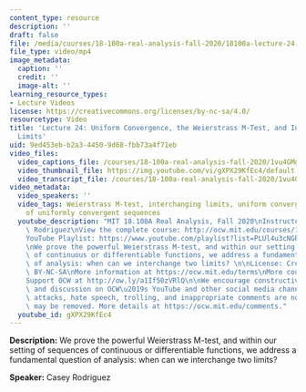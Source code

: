 ```yaml
---
content_type: resource
description: ''
draft: false
file: /media/courses/18-100a-real-analysis-fall-2020/18100a-lecture-24-multicam_360p_16_9.mp4
file_type: video/mp4
image_metadata:
  caption: ''
  credit: ''
  image-alt: ''
learning_resource_types:
- Lecture Videos
license: https://creativecommons.org/licenses/by-nc-sa/4.0/
resourcetype: Video
title: 'Lecture 24: Uniform Convergence, the Weierstrass M-Test, and Interchanging
  Limits'
uid: 9ed453eb-b2a3-4450-9d68-fbb73a4f71eb
video_files:
  video_captions_file: /courses/18-100a-real-analysis-fall-2020/1vu4GMg5v7TRTz-K943dU10R7KZuWqwZN_transcript.webvtt
  video_thumbnail_file: https://img.youtube.com/vi/gXPX29KfEc4/default.jpg
  video_transcript_file: /courses/18-100a-real-analysis-fall-2020/1vu4GMg5v7TRTz-K943dU10R7KZuWqwZN_transcript.pdf
video_metadata:
  video_speakers: ''
  video_tags: Weierstrass M-test, interchanging limits, uniform convergence, limits
    of uniformly convergent sequences
  youtube_description: "MIT 18.100A Real Analysis, Fall 2020\nInstructor: Dr. Casey\
    \ Rodriguez\nView the complete course: http://ocw.mit.edu/courses/18-100a-real-analysis-fall-2020/\n\
    YouTube Playlist: https://www.youtube.com/playlist?list=PLUl4u3cNGP61O7HkcF7UImpM0cR_L2gSw\n\
    \nWe prove the powerful Weierstrass M-test, and within our setting of sequences\
    \ of continuous or differentiable functions, we address a fundamental question\
    \ of analysis: when can we interchange two limits? \n\nLicense: Creative Commons\
    \ BY-NC-SA\nMore information at https://ocw.mit.edu/terms\nMore courses at https://ocw.mit.edu\n\
    Support OCW at http://ow.ly/a1If50zVRlQ\n\nWe encourage constructive comments\
    \ and discussion on OCW\u2019s YouTube and other social media channels. Personal\
    \ attacks, hate speech, trolling, and inappropriate comments are not allowed and\
    \ may be removed. More details at https://ocw.mit.edu/comments."
  youtube_id: gXPX29KfEc4
---
```

**Description:** We prove the powerful Weierstrass M-test, and within our setting of sequences of continuous or differentiable functions, we address a fundamental question of analysis: when can we interchange two limits?

**Speaker:** Casey Rodriguez